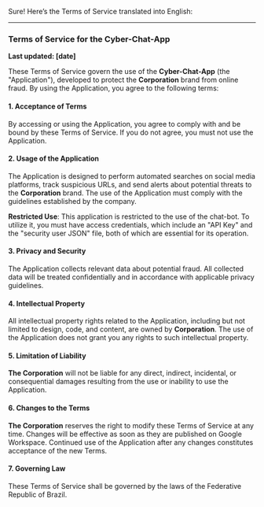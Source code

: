 Sure! Here’s the Terms of Service translated into English:

---

### Terms of Service for the Cyber-Chat-App

**Last updated: [date]**

These Terms of Service govern the use of the **Cyber-Chat-App** (the "Application"), developed to protect the **Corporation** brand from online fraud. By using the Application, you agree to the following terms:

#### 1. **Acceptance of Terms**
By accessing or using the Application, you agree to comply with and be bound by these Terms of Service. If you do not agree, you must not use the Application.

#### 2. **Usage of the Application**
The Application is designed to perform automated searches on social media platforms, track suspicious URLs, and send alerts about potential threats to the **Corporation** brand. The use of the Application must comply with the guidelines established by the company.

**Restricted Use**: This application is restricted to the use of the chat-bot. To utilize it, you must have access credentials, which include an "API Key" and the "security user JSON" file, both of which are essential for its operation.

#### 3. **Privacy and Security**
The Application collects relevant data about potential fraud. All collected data will be treated confidentially and in accordance with applicable privacy guidelines.

#### 4. **Intellectual Property**
All intellectual property rights related to the Application, including but not limited to design, code, and content, are owned by **Corporation**. The use of the Application does not grant you any rights to such intellectual property.

#### 5. **Limitation of Liability**
**The Corporation** will not be liable for any direct, indirect, incidental, or consequential damages resulting from the use or inability to use the Application.

#### 6. **Changes to the Terms**
**The Corporation** reserves the right to modify these Terms of Service at any time. Changes will be effective as soon as they are published on Google Workspace. Continued use of the Application after any changes constitutes acceptance of the new Terms.

#### 7. **Governing Law**
These Terms of Service shall be governed by the laws of the Federative Republic of Brazil.



